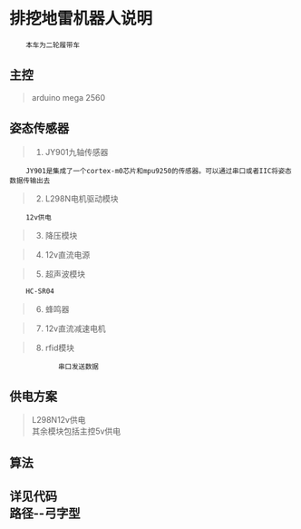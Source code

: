 # 
排挖地雷机器人说明
===
        本车为二轮履带车

主控
---
>arduino mega 2560

姿态传感器
---
>1. JY901九轴传感器

        JY901是集成了一个cortex-m0芯片和mpu9250的传感器。可以通过串口或者IIC将姿态数据传输出去
>2. L298N电机驱动模块 

        12v供电
>3. 降压模块

>4. 12v直流电源

>5. 超声波模块

        HC-SR04
>6. 蜂鸣器

>7. 12v直流减速电机

>8. rfid模块

                串口发送数据

供电方案
---
>L298N12v供电  
其余模块包括主控5v供电

算法
---
详见代码   
路径--弓字型
-